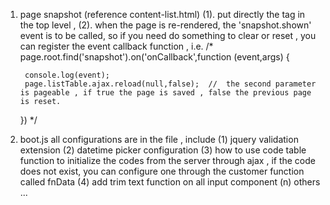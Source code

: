 1. page snapshot (reference content-list.html)
(1). put directly the tag <snapshot> in the top level ,
(2). when the page is re-rendered, the 'snapshot.shown' event is to be called,
    so if you need do something to clear or reset , you can register the event callback function , i.e.
    /*
    page.root.find('snapshot').on('onCallback',function (event,args) {

        console.log(event);
        page.listTable.ajax.reload(null,false);  //  the second parameter is pageable , if true the page is saved , false the previous page is reset.
    })
    */

2. boot.js
all configurations are in the file , include
(1) jquery validation extension
(2) datetime picker configuration
(3) how to use code table function to initialize the codes from the server through ajax , if the code does not exist, you can configure
    one through the customer function called  fnData
(4) add trim text function on all input component
(n) others ...
